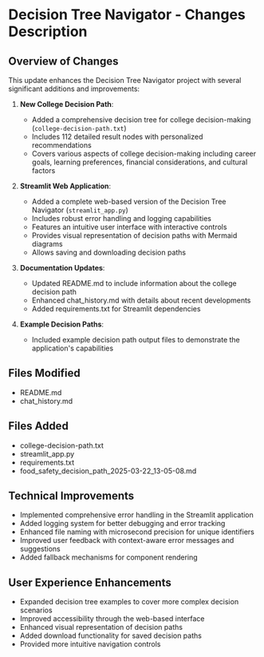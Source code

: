 # Decision Tree Navigator - Changes Description

## Overview of Changes

This update enhances the Decision Tree Navigator project with several significant additions and improvements:

1. **New College Decision Path**:
   - Added a comprehensive decision tree for college decision-making (`college-decision-path.txt`)
   - Includes 112 detailed result nodes with personalized recommendations
   - Covers various aspects of college decision-making including career goals, learning preferences, financial considerations, and cultural factors

2. **Streamlit Web Application**:
   - Added a complete web-based version of the Decision Tree Navigator (`streamlit_app.py`)
   - Includes robust error handling and logging capabilities
   - Features an intuitive user interface with interactive controls
   - Provides visual representation of decision paths with Mermaid diagrams
   - Allows saving and downloading decision paths

3. **Documentation Updates**:
   - Updated README.md to include information about the college decision path
   - Enhanced chat_history.md with details about recent developments
   - Added requirements.txt for Streamlit dependencies

4. **Example Decision Paths**:
   - Included example decision path output files to demonstrate the application's capabilities

## Files Modified

- README.md
- chat_history.md

## Files Added

- college-decision-path.txt
- streamlit_app.py
- requirements.txt
- food_safety_decision_path_2025-03-22_13-05-08.md

## Technical Improvements

- Implemented comprehensive error handling in the Streamlit application
- Added logging system for better debugging and error tracking
- Enhanced file naming with microsecond precision for unique identifiers
- Improved user feedback with context-aware error messages and suggestions
- Added fallback mechanisms for component rendering

## User Experience Enhancements

- Expanded decision tree examples to cover more complex decision scenarios
- Improved accessibility through the web-based interface
- Enhanced visual representation of decision paths
- Added download functionality for saved decision paths
- Provided more intuitive navigation controls
